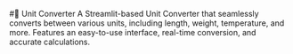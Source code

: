 #🔄 Unit Converter
A Streamlit-based Unit Converter that seamlessly converts between various units, including length, weight, temperature, and more. Features an easy-to-use interface, real-time conversion, and accurate calculations.
